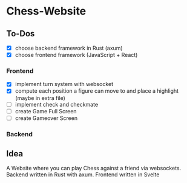 # Chess-Website

 ## To-Dos

  - [x] choose backend framework in Rust (axum)
  - [x] choose frontend framework (JavaScript + React)
  
  ### Frontend
   - [x] implement turn system with websocket
   - [x] compute each position a figure can move to and place a highlight (maybe in extra file)
   - [ ] implement check and checkmate
   - [ ] create Game Full Screen
   - [ ] create Gameover Screen
   
  ### Backend

   

 ## Idea

  A Website where you can play Chess against a friend via websockets.
  Backend written in Rust with axum.
  Frontend written in Svelte
